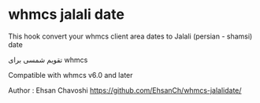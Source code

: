 # whmcs jalali date
This hook convert your whmcs client area dates to Jalali (persian - shamsi) date

تقویم شمسی برای whmcs

Compatible with whmcs v6.0 and later

Author : Ehsan Chavoshi
https://github.com/EhsanCh/whmcs-jalalidate/
